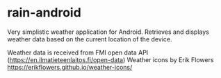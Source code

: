 # rain-android

Very simplistic weather application for Android. Retrieves and displays weather data based on the current location of the device.

Weather data is received from FMI open data API (https://en.ilmatieteenlaitos.fi/open-data)
Weather icons by Erik Flowers https://erikflowers.github.io/weather-icons/
